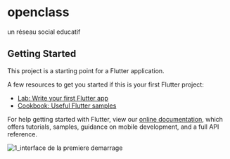 # openclass

un réseau social educatif

## Getting Started

This project is a starting point for a Flutter application.

A few resources to get you started if this is your first Flutter project:

- [Lab: Write your first Flutter app](https://flutter.dev/docs/get-started/codelab)
- [Cookbook: Useful Flutter samples](https://flutter.dev/docs/cookbook)

For help getting started with Flutter, view our
[online documentation](https://flutter.dev/docs), which offers tutorials,
samples, guidance on mobile development, and a full API reference.

![1_interface de la premiere demarrage](https://user-images.githubusercontent.com/98720891/189502818-22017f6d-c2c1-42da-8e81-68042697dd0d.jpg)
